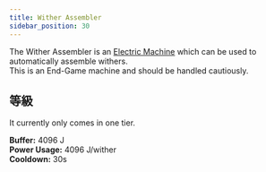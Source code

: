 ```yaml
---
title: Wither Assembler
sidebar_position: 30
---
```


The Wither Assembler is an [Electric Machine](Electric-Machines) which can be used to automatically assemble withers.  
This is an End-Game machine and should be handled cautiously.

## 等級

It currently only comes in one tier.

**Buffer:** 4096 J  
**Power Usage:** 4096 J/wither  
**Cooldown:** 30s
